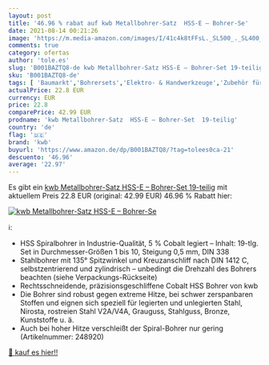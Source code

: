 ```yaml
---
layout: post
title: '46.96 % rabat auf kwb Metallbohrer-Satz  HSS-E – Bohrer-Se'
date: 2021-08-14 00:21:26
image: 'https://m.media-amazon.com/images/I/41c4k8tFFsL._SL500_._SL400_.jpg'
comments: true
category: ofertas
author: 'tole.es'
slug: 'B001BAZTQ8-de kwb Metallbohrer-Satz HSS-E – Bohrer-Set 19-teilig'
sku: 'B001BAZTQ8-de'
tags: [ 'Baumarkt','Bohrersets','Elektro- & Handwerkzeuge','Zubehör für Elektrowerkzeuge','kwb', ]
actualPrice: 22.8 EUR
currency: EUR
price: 22.8
comparePrice: 42.99 EUR
prodname: 'kwb Metallbohrer-Satz  HSS-E – Bohrer-Set  19-teilig'
country: 'de'
flag: '🇩🇪'
brand: 'kwb'
buyurl: 'https://www.amazon.de/dp/B001BAZTQ8/?tag=tolees0ca-21'
descuento: '46.96'
average: '22.97'
---
```


Es gibt ein [kwb Metallbohrer-Satz  HSS-E – Bohrer-Set  19-teilig](https://www.amazon.de/dp/B001BAZTQ8/?tag=tolees0ca-21) mit aktuellem Preis 22.8 EUR (original: 42.99 EUR) 46.96 % Rabatt hier:

[![kwb Metallbohrer-Satz  HSS-E – Bohrer-Se](https://m.media-amazon.com/images/I/41c4k8tFFsL._SL500_._SL400_.jpg)](https://www.amazon.de/dp/B001BAZTQ8/?tag=tolees0ca-21)

ℹ️:

- HSS Spiralbohrer in Industrie-Qualität, 5 % Cobalt legiert – Inhalt: 19-tlg. Set in Durchmesser-Größen 1 bis 10, Steigung 0,5 mm, DIN 338
- Stahlbohrer mit 135° Spitzwinkel und Kreuzanschliff nach DIN 1412 C, selbstzentrierend und zylindrisch – unbedingt die Drehzahl des Bohrers beachten (siehe Verpackungs-Rückseite)
- Rechtsschneidende, präzisionsgeschliffene Cobalt HSS Bohrer von kwb
- Die Bohrer sind robust gegen extreme Hitze, bei schwer zerspanbaren Stoffen und eignen sich speziell für legierten und unlegierten Stahl, Nirosta, rostreien Stahl V2A/V4A, Grauguss, Stahlguss, Bronze, Kunststoffe u. ä.
- Auch bei hoher Hitze verschleißt der Spiral-Bohrer nur gering (Artikelnummer: 248920)

[🛒 kauf es hier!!](https://www.amazon.de/dp/B001BAZTQ8/?tag=tolees0ca-21)
